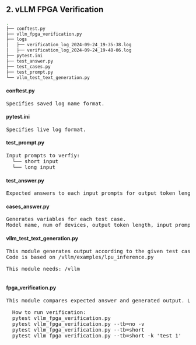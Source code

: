 ## 2. vLLM FPGA Verification
```bash
.
├── conftest.py
├── vllm_fpga_verification.py
├── logs
│   ├── verification_log_2024-09-24_19-35-38.log
│   ├── verification_log_2024-09-24_19-48-06.log
├── pytest.ini
├── test_answer.py
├── test_cases.py
├── test_prompt.py
└── vllm_test_text_generation.py
```
#### conftest.py
<pre>
Specifies saved log name format.
</pre>

#### pytest.ini
<pre>
Specifies live log format.
</pre>

#### test_prompt.py
<pre>
Input prompts to verfiy:
  └── short input
  └── long input
</pre>

#### test_answer.py
<pre>
Expected answers to each input prompts for output token length of 100, 200, 400, 600, 800, 1000, 1200.
</pre>

#### cases_answer.py
<pre>
Generates variables for each test case.
Model name, num of devices, output token length, input prompt, golden answer,...are saved in each test case variable.
</pre>

#### vllm_test_text_generation.py
<pre>
This module generates output according to the given test case.
Code is based on /vllm/examples/lpu_inference.py

This module needs: /vllm

</pre>

#### fpga_verification.py
<pre>
This module compares expected answer and generated output. Logs will be save in ./logs
  
  How to run verification:
  pytest vllm_fpga_verification.py                          # prints full info
  pytest vllm_fpga_verification.py --tb=no -v               # prints only the summary info
  pytest vllm_fpga_verification.py --tb=short               # prints info
  pytest vllm_fpga_verification.py --tb=short -k 'test_1'   # select tests
</pre>
